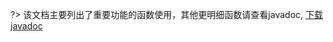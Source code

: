 ?> 该文档主要列出了重要功能的函数使用，其他更明细函数请查看javadoc, [下载javadoc](/zh-cn/api-docs?id=javadoc-下载和使用)














